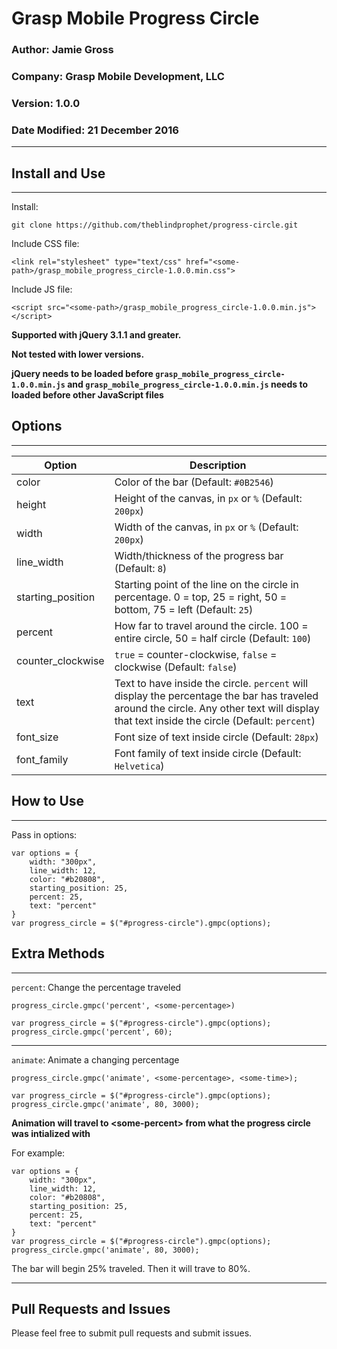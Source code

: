 # Grasp Mobile Progress Circle

### Author: Jamie Gross
### Company: Grasp Mobile Development, LLC
### Version: 1.0.0
### Date Modified: 21 December 2016

---

## Install and Use
---

Install:

`git clone https://github.com/theblindprophet/progress-circle.git`

Include CSS file: 

`<link rel="stylesheet" type="text/css" href="<some-path>/grasp_mobile_progress_circle-1.0.0.min.css">`

Include JS file: 

`<script src="<some-path>/grasp_mobile_progress_circle-1.0.0.min.js"></script>`

**Supported with jQuery 3.1.1 and greater.** 

**Not tested with lower versions.**

**jQuery needs to be loaded before `grasp_mobile_progress_circle-1.0.0.min.js` and `grasp_mobile_progress_circle-1.0.0.min.js` needs to loaded before other JavaScript files**

## Options
---

|Option|Description|
|---|---|
|color|Color of the bar (Default: `#0B2546`)|
|height|Height of the canvas, in `px` or `%` (Default: `200px`)|
|width|Width of the canvas, in `px` or `%` (Default: `200px`)|
|line_width|Width/thickness of the progress bar (Default: `8`)|
|starting_position|Starting point of the line on the circle in percentage. 0 = top, 25 = right, 50 = bottom, 75 = left (Default: `25`)|
|percent|How far to travel around the circle. 100 = entire circle, 50 = half circle (Default: `100`)|
|counter_clockwise|`true` = counter-clockwise, `false` = clockwise (Default: `false`)|
|text|Text to have inside the circle. `percent` will display the percentage the bar has traveled around the circle. Any other text will display that text inside the circle (Default: `percent`)|
|font_size|Font size of text inside circle (Default: `28px`)|
|font_family|Font family of text inside circle (Default: `Helvetica`)|

## How to Use
---

Pass in options:
```
var options = {
    width: "300px",
    line_width: 12,
    color: "#b20808",
    starting_position: 25,
    percent: 25,
    text: "percent"
}
var progress_circle = $("#progress-circle").gmpc(options);
```

## Extra Methods
---

`percent`: Change the percentage traveled

`progress_circle.gmpc('percent', <some-percentage>)`

```
var progress_circle = $("#progress-circle").gmpc(options);
progress_circle.gmpc('percent', 60);
```

---

`animate`: Animate a changing percentage

`progress_circle.gmpc('animate', <some-percentage>, <some-time>);`

```
var progress_circle = $("#progress-circle").gmpc(options);
progress_circle.gmpc('animate', 80, 3000);
```
**Animation will travel to \<some-percent> from what the progress circle was intialized with**

For example:

```
var options = {
    width: "300px",
    line_width: 12,
    color: "#b20808",
    starting_position: 25,
    percent: 25,
    text: "percent"
}
var progress_circle = $("#progress-circle").gmpc(options);
progress_circle.gmpc('animate', 80, 3000);
```

The bar will begin 25% traveled. Then it will trave to 80%.

---

## Pull Requests and Issues

Please feel free to submit pull requests and submit issues.
